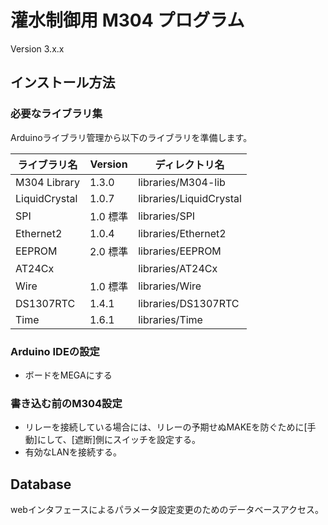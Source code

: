 # 灌水制御用 M304 プログラム

Version 3.x.x

## インストール方法

### 必要なライブラリ集

Arduinoライブラリ管理から以下のライブラリを準備します。

|ライブラリ名  |Version  |ディレクトリ名           |
|--------------|---------|-------------------------|
|M304 Library  |1.3.0    | libraries/M304-lib      |
|LiquidCrystal |1.0.7    | libraries/LiquidCrystal |
|SPI           |1.0 標準 | libraries/SPI           |
|Ethernet2     |1.0.4    | libraries/Ethernet2     |
|EEPROM        |2.0 標準 | libraries/EEPROM        |
|AT24Cx        |         | libraries/AT24Cx        |
|Wire          |1.0 標準 | libraries/Wire          |
|DS1307RTC     |1.4.1    | libraries/DS1307RTC     |
|Time          |1.6.1    | libraries/Time          |


### Arduino IDEの設定

* ボードをMEGAにする

### 書き込む前のM304設定

* リレーを接続している場合には、リレーの予期せぬMAKEを防ぐために[手動]にして、[遮断]側にスイッチを設定する。
* 有効なLANを接続する。

## Database

webインタフェースによるパラメータ設定変更のためのデータベースアクセス。
